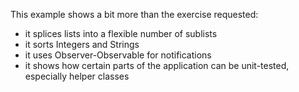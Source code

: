 This example shows a bit more than the exercise requested:
* it splices lists into a flexible number of sublists
* it sorts Integers and Strings
* it uses Observer-Observable for notifications
* it shows how certain parts of the application can be unit-tested, especially helper classes